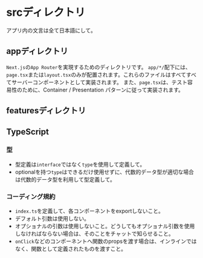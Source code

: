 # srcディレクトリ

アプリ内の文言は全て日本語にして。

## appディレクトリ

`Next.js`の`App Router`を実現するためのディレクトリです。
`app/*/`配下には、`page.tsx`または`layout.tsx`のみが配置されます。これらのファイルはすべてすべてサーバーコンポーネントとして実装されます。
また、`page.tsx`は、テスト容易性のために、Container / Presentation パターンに従って実装されます。

## featuresディレクトリ
<!-- TODO: featuresディレクトリのディレクトリ構成をかく -->

## TypeScript

### 型

- 型定義は`interface`ではなく`type`を使用して定義して。
- optionalを持つ`type`はできるだけ使用せずに、代数的データ型が適切な場合は代数的データ型を利用して型定義して。

### コーディング規約

- `index.ts`を定義して、各コンポーネントをexportしないこと。
- デフォルト引数は使用しない。
- オプショナルの引数は使用しないこと。どうしてもオプショナル引数を使用しなければならない場合は、そのことをチャットで知らせること。
- `onClick`などのコンポーネントへ関数のpropsを渡す場合は、インラインではなく、関数として定義されたものを渡すこと。
